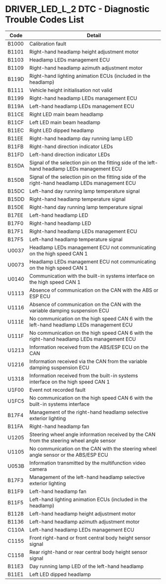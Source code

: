 # DRIVER_LED_L_2 DTC - Diagnostic Trouble Codes List

| Code | Detail |
| - | - |
| B1000 | Calibration fault |
| B1101 | Right-hand headlamp height adjustment motor |
| B1103 | Headlamp LEDs management ECU |
| B1109 | Right-hand headlamp azimuth adjustment motor |
| B119D | Right-hand lighting animation ECUs (included in the headlamp) |
| B1111 | Vehicle height initialisation not valid |
| B1199 | Right-hand headlamp LEDs management ECU |
| B119A | Left-hand headlamp LEDs management ECU |
| B11CE | Right LED main beam headlamp |
| B11CF | Left LED main beam headlamp |
| B11EC | Right LED dipped headlamp |
| B11EE | Right-hand headlamp day running lamp LED |
| B11FB | Right-hand direction indicator LEDs |
| B11FD | Left-hand direction indicator LEDs |
| B15DA | Signal of the selection pin on the fitting side of the left-hand headlamp LEDs management ECU |
| B15DB | Signal of the selection pin on the fitting side of the right-hand headlamp LEDs management ECU |
| B15DC | Left-hand day running lamp temperature signal |
| B15DD | Right-hand headlamp temperature signal |
| B15DE | Right-hand day running lamp temperature signal |
| B17EE | Left-hand headlamp LED |
| B17F0 | Right-hand headlamp LED |
| B17F1 | Right-hand headlamp LEDs management ECU |
| B17F5 | Left-hand headlamp temperature signal |
| U0037 | Headlamp LEDs management ECU not communicating on the high speed CAN 1 |
| U0073 | Headlamp LEDs management ECU not communicating on the high speed CAN 1 |
| U0140 | Communication with the built-in systems interface on the high speed CAN 1 |
| U1113 | Absence of communication on the CAN with the ABS or ESP ECU |
| U1116 | Absence of communication on the CAN with the variable damping suspension ECU |
| U111E | No communication on the high speed CAN 6 with the left-hand headlamp LEDs management ECU |
| U111F | No communication on the high speed CAN 6 with the right-hand headlamp LEDs management ECU |
| U1213 | Information received from the ABS/ESP ECU on the CAN |
| U1216 | Information received via the CAN from the variable damping suspension ECU |
| U1318 | Information received from the built-in systems interface on the high speed CAN 1 |
| U1F00 | Event not recorded fault |
| U1FC5 | No communication on the high speed CAN 6 with the built-in systems interface |
| B17F4 | Management of the right-hand headlamp selective exterior lighting |
| B11FA | Right-hand headlamp fan |
| U1205 | Steering wheel angle information received by the CAN from the steering wheel angle sensor |
| U1105 | No communication on the CAN with the steering wheel angle sensor or the ABS/ESP ECU |
| U053B | Information transmitted by the multifunction video camera |
| B17F3 | Management of the left-hand headlamp selective exterior lighting |
| B11F9 | Left-hand headlamp fan |
| B11F5 | Left-hand lighting animation ECUs (included in the headlamp) |
| B1128 | Left-hand headlamp height adjustment motor |
| B1136 | Left-hand headlamp azimuth adjustment motor |
| C110A | Left-hand headlamp LEDs management ECU |
| C1155 | Front right-hand or front central body height sensor signal |
| C1158 | Rear right-hand or rear central body height sensor signal |
| B11E3 | Day running lamp LED of the left-hand headlamp |
| B11E1 | Left LED dipped headlamp |
